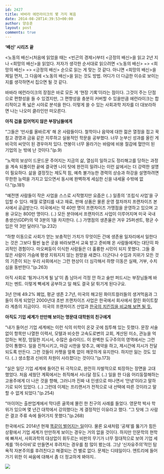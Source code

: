 ```yaml
---
id: 2427
title: 바바라 에런라이크의 몇 가지 복음
date: 2014-08-28T14:39:53+00:00
author: 양승훈
layout: post
comments: true
---
```

**&#8216;배신&#8217; 시리즈 끝**

<노동의 배신>(처음에 읽었을 때는 <빈곤의 경제>)부터 <긍정의 배신>을 읽고 2년 지나 <희망의 배신>을 읽었다. 저자가 생각한 순서대로 읽으려면 <노동의 배신> => <희망의 배신> => <긍정의 배신> 순으로 읽는 게 맞는 것 같다. 아니면 <희망의 배신>을 제일 먼저, 그 다음에 <노동의 배신>을 읽는 것도 방법. 어디가 더 다급한 이슈로 보이는지를 생각하면서 집으면 될 것 같다.

바바라 에런라이크의 장점은 바로 모든 게 ‘현장 기록’이라는 점이다. 그것이 주는 단점으로 편향성을 들 수 있겠지만, 그 편향성을 충분히 커버할 수 있을만큼 에런라이크는 합리적이고 폭 넓은 시야로 분석을 한다. 이렇게 쓸 수 있는 사회과학 저자를 더 대보라하면 나는 나오미 클라인만 떠오른다.

**아직 겁을 집어먹지 않은 부장님들에게**

&#8220;그들은 ‘만사를 올바르게’ 해 온 사람들이다. 철학이나 음악에 대한 젊은 열정을 접고 꾹 참고 경영과 금융 같은 지루하고 실용적인 학문을 공부했다. 너무 눈부신 성과를 올린 게 비극의 씨앗이 된 경우마저 있다. 연봉이 너무 올라가는 바람에 비용 절감에 혈안이 된 기업의 눈 밖에 난 것이다.&#8221;(p.9)

&#8220;노력의 보상이 드문드문 주어지는 지금의 삶, 열심히 일하고도 정리해고를 당하는 과정을 계속 되풀이한 끝에 결국엔 나이 탓에 완전히 밀려나는 이런 삶에서는 더 강력한 설명이 필요하다. 삶을 결정짓는 제도적 힘, 예측 불가능한 경력의 상승과 하강을 설명하려면 무한한 능력을 가지고 있으면서 동시에 완벽하게 세심한 신을 내세울 수밖에 없다.&#8221;(p.181)

&#8220;예전엔 사람들이 작은 사업을 스스로 시작했지만 요즘은 (..) 일종의 ‘조립식 사업’을 구입할 수 있다. 매월 로열티를 내고 재료, 판매 상품은 물론 운영 절차까지 프랜차이즈 본사에서 공급받는다. 미국에서는 약 40만 명이 프랜차이즈 가맹점을 운영하고 있으며 고용 규모는 800만 명이다. (..) 모든 분야에서 프랜차이즈 사업이 이루어지며 미국 국내총생산(GDP)의 약 3분의 1을 차지한다. (..) 가맹점의 생존율은 겨우 25퍼센트, 평균 수입은 약 3만 달러다.&#8221;(p.232)

&#8220;하향 이동으로 사회가 얻는 보충적인 가치가 무엇이든 간에 생존용 일자리에서 일한다는 것은 그보다 훨씬 높은 곳을 바라보면서 교육 받고 준비해 온 사람들에게는 대단히 파괴적인 경험이다. 마오쩌둥이 이식한 사람들은 더 훌륭한 시민이 되지 못했다. 그들 중 많은 사람이 가슴에 평생 지워지지 않는 원망을 새겼다. 더군다나 수입과 지위가 모든 것의 기준이 되는 우리 사회에서는 그런 현상이 더 심각해서 하향 이동은 실패, 거부, 수치심을 동반한다.&#8221;(p.263)

아직 사회로 ‘튕겨나가게 될 날’이 좀 남아서 걱정 안 하고 술만 퍼드시는 부장님들께 바치는 멘트. 이렇게 빡세게 공부하고 일 해도 결국 닭 튀기게 된다구요.

3년 안에 49.2% 폐업, 평균 생존 2.7년, 미국의 해고된 화이트컬러들의 생겨먹음과 그들이 하게 되었던 2000년대 초반 프랜차이즈 사업은 한국에서 회사에서 잘린 화이트칼라 계층의 지금이다.  미국의 프랜차이즈 산업과 <a href="http://inside.chosun.com/site/data/html_dir/2014/08/07/2014080703063.html" target="_blank">한국의 치킨집을 비교해 보면 될 듯.</a>

**아직도 기업 세계가 만만해 보이는 명문대 대학원의 친구에게**

&#8220;내가 들어선 기업 세계에는 이런 식의 미학이 온갖 곳에 침투해 있는 듯했다. 문장 서술 없이 항목만 나열한 이력서, 모텔과 비슷한 고속도로변의 교회, 계산된 미소, 관능을 억압하는 복장, 엄밀한 지시서, 수많은 슬라이드. 이 완벽한 도구주의의 영역에서는 그런 것이 통했다. 일을 진척시키고, 마감 시한을 맞추고, 예약을 하고, 제시간에 지시가 전달되도록 만든다. 그런 것들이 카펫을 얼룩 없이 깨끗하게 유지한다. 하지만 잃는 것도 있다. (..) 생소함과 신비의 차원이 사라졌다는 것이다.&#8221;(p.173)

&#8220;실은 일단 기업 세계에 들어간 뒤 극적으로, 완전히 자발적으로 퇴장하는 장면을 고대했었다. 처음 세웠던 계획에서는 취직해서 서너달 정도 (..) 일을 한 다음 어리둥절해하는 고용주에게 더 나은 것을 향해, 그러니까 진짜 내 인생으로 떠나면서 ‘안녕’이라고 말하기로 되어 있었다. (..) 그런데 이제는 프리랜서가 전적으로 내 선택에 따른 것이라고 말할 수 없게 되었다.&#8221;(p.254)

&#8220;마이어는 출판업계에서 막다른 골목에 몰린 한 친구의 사례를 들었다. 영문학 박사 학위가 있으며 몇 년간 대학에서 강의했다는 게 결정적인 이유라고 했다. &#8220;그 탓에 그 사람은 결코 주류 속에 들어가지 못했다.&#8221;(p.268)

한국에서도 2014년 현재 <a href="http://media.daum.net/society/education/newsview?newsid=20140828165105595" target="_blank">똑같이 벌어지는 일</a>이다. 물론 요새처럼 ‘공채’를 뚫기가 힘든 상황에서 기업 세계가 만만하게 보이는 경우는 거의 없을 것이다. 하지만 인문학의 현학에 빠져서, 사회과학의 대상없이 휘두르는 비판의 무기가 너무 절대적으로 보여 기업 세계를 ‘허수아비’로 만들면서 후려치는 경우를 참 많이 봤는데. 그냥 ‘신자유주의’적인 탐욕적 자본주의를 후려친다고 해결되는 건 별로 없다. 문제는 디테일이다. 엔트리에 들어가기 위한 이 싸움에 대해서 좀 더 정교하게 봐야지..

![](https://31.media.tumblr.com/59f0555fa0788b128b19bf66ac6e68a0/tumblr_inline_nb0tvyflo61slcohs.jpg)